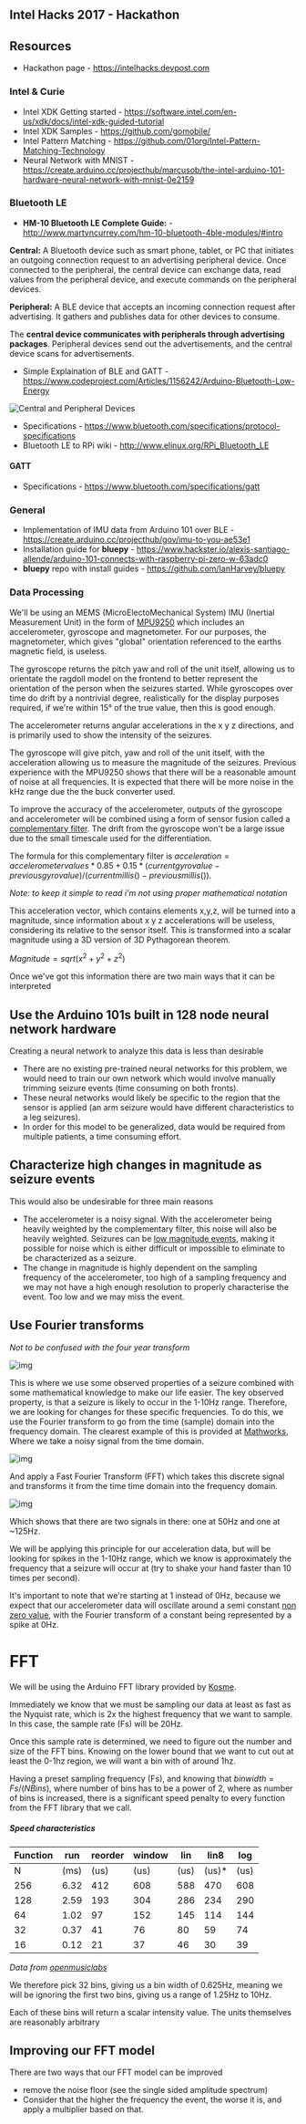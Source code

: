 ## Intel Hacks 2017 - Hackathon

## Resources

* Hackathon page - https://intelhacks.devpost.com

### Intel & Curie

* Intel XDK Getting started - https://software.intel.com/en-us/xdk/docs/intel-xdk-guided-tutorial
* Intel XDK Samples - https://github.com/gomobile/
* Intel Pattern Matching - https://github.com/01org/Intel-Pattern-Matching-Technology
* Neural Network with MNIST - https://create.arduino.cc/projecthub/marcusob/the-intel-arduino-101-hardware-neural-network-with-mnist-0e2159

### Bluetooth LE

* **HM-10 Bluetooth LE Complete Guide:** - http://www.martyncurrey.com/hm-10-bluetooth-4ble-modules/#intro

**Central:** A Bluetooth device such as smart phone, tablet, or PC that initiates an outgoing connection request to an advertising peripheral device. Once connected to the peripheral, the central device can exchange data, read values from the peripheral device, and execute commands on the peripheral devices.

**Peripheral:** A BLE device that accepts an incoming connection request after advertising. It gathers and publishes data for other devices to consume.

The **central device communicates with peripherals through advertising packages**. Peripheral devices send out the advertisements, and the central device scans for advertisements.

* Simple Explaination of BLE and GATT - https://www.codeproject.com/Articles/1156242/Arduino-Bluetooth-Low-Energy

![Central and Peripheral Devices](https://www.codeproject.com/KB/showcase/1156242/central-and-peripheral-device-communication..png)

* Specifications - https://www.bluetooth.com/specifications/protocol-specifications
* Bluetooth LE to RPi wiki - http://www.elinux.org/RPi_Bluetooth_LE

#### GATT

* Specifications - https://www.bluetooth.com/specifications/gatt

### General

* Implementation of IMU data from Arduino 101 over BLE - https://create.arduino.cc/projecthub/gov/imu-to-you-ae53e1
* Installation guide for **bluepy** - https://www.hackster.io/alexis-santiago-allende/arduino-101-connects-with-raspberry-pi-zero-w-63adc0
* **bluepy** repo with install guides - https://github.com/IanHarvey/bluepy

### Data Processing

We'll be using an MEMS (MicroElectoMechanical System) IMU (Inertial Measurement Unit) in the form of [MPU9250](https://www.sparkfun.com/products/13762) which includes an accelerometer, gyroscope and magnetometer. For our purposes, the magnetometer, which gives "global" orientation referenced to the earths magnetic field, is useless.

The gyroscope returns the pitch yaw and roll of the unit itself, allowing us to orientate the ragdoll model on the frontend to better represent the orientation of the person when the seizures started. While gyroscopes over time do drift by a nontrivial degree, realistically for the display purposes required, if we're within 15° of the true value, then this is good enough.

The accelerometer returns angular accelerations in the x y z directions, and is primarily used to show the intensity of the seizures.

 The gyroscope will give pitch, yaw and roll of the unit itself, with the acceleration allowing us to measure the magnitude of the seizures. Previous experience with the MPU9250 shows that there will be a reasonable amount of noise at all frequencies. It is expected that there will be more noise in the kHz range due the the buck converter used.

To improve the accuracy of the accelerometer, outputs of the gyroscope and accelerometer will be combined using a form of sensor fusion called a [complementary filter](https://ocw.mit.edu/courses/aeronautics-and-astronautics/16-333-aircraft-stability-and-control-fall-2004/lecture-notes/lecture_15.pdf). The drift from the gyroscope won't be a large issue due to the small timescale used for the differentiation.

The formula for this complementary filter is $acceleration = accelerometer values *0.85 + 0.15* (current gyro value - previous gyro value)/(current millis() - previous millis()) .$

*Note: to keep it simple to read i'm not using proper mathematical notation*

This acceleration vector, which contains elements x,y,z, will be turned into a magnitude, since information about x y z accelerations will be useless, considering its relative to the sensor itself. This is transformed into a scalar magnitude using a 3D version of 3D Pythagorean theorem.

$Magnitude = sqrt(x^2+y^2+z^2)$

Once we've got this information there are two main ways that it can be interpreted

## Use the Arduino 101s built in 128 node neural network hardware

Creating a neural network to analyze this data is less than desirable

* There are no existing pre-trained neural networks for this problem, we would need to train our own network which would involve manually trimming seizure events (time consuming on both fronts).
* These neural networks would likely be specific to the region that the sensor is applied (an arm seizure would have different characteristics to a leg seizures).
* In order for this model to be generalized, data would be required from multiple patients, a time consuming effort.

## Characterize high changes in magnitude as seizure events 

This would also be undesirable for three main reasons

* The accelerometer is a noisy signal. With the accelerometer being heavily weighted by the complementary filter, this noise will also be heavily weighted. Seizures can be [low magnitude events](https://www.youtube.com/watch?v=AuxZTC9RwGI), making it possible for noise which is either difficult or impossible to eliminate to be characterized as a seizure.
* The change in magnitude is highly dependent on the sampling frequency of the accelerometer, too high of a sampling frequency and we may not have a high enough resolution to properly characterise the event. Too low and we may miss the event.



## Use Fourier transforms

*Not to be confused with the four year transform*

![img](https://pics.me.me/fourier-transformation-f-x-y-fu-v-four-year-transformation-engineering-student-engineering-849793.png)

This is where we use some observed properties of a seizure combined with some mathematical knowledge to make our life easier. The key observed property, is that a seizure is likely to occur in the 1-10Hz range. Therefore, we are looking for changes for these specific frequencies. To do this, we use the Fourier transform to go from the time (sample) domain into the frequency domain. The clearest example of this is provided at [Mathworks](https://au.mathworks.com/help/matlab/ref/fft.html), Where we take a noisy signal from the time domain.

![img](https://au.mathworks.com/help/examples/matlab/win64/FFTOfNoisySignalExample_01.png)

And apply a Fast Fourier Transform (FFT) which takes this discrete signal and transforms it from the time time domain into the frequency domain.

![img](https://au.mathworks.com/help/examples/matlab/win64/FFTOfNoisySignalExample_02.png)

Which shows that there are two signals in there: one at 50Hz and one at ~125Hz. 

We will be applying this principle for our acceleration data, but will be looking for spikes in the 1-10Hz range, which we know is approximately the frequency that a seizure will occur at (try to shake your hand faster than 10 times per second).

It's important to note that we're starting at 1 instead of 0Hz, because we expect that our accelerometer data will oscillate around a semi constant [non zero value](https://www.invensense.com/wp-content/uploads/2015/02/PS-MPU-9250A-01-v1.1.pdf), with the Fourier transform of a constant being represented by a spike at 0Hz.



# FFT

We will be using the Arduino FFT library provided by [Kosme](https://github.com/kosme/arduinoFFT).

Immediately we know that we must be sampling our data at least as fast as the Nyquist rate, which is 2x the highest frequency that we want to sample. In this case, the sample rate (Fs) will be 20Hz.

Once this sample rate is determined, we need to figure out the number and size of the FFT bins. Knowing on the lower bound that we want to cut out at least the 0-1hz region, we will want a bin with of around 1hz.

Having a preset sampling frequency (Fs), and knowing that $bin width = Fs/(N Bins)$, where number of bins has to be a power of 2, where as number of bins is increased, there is a significant speed penalty to every function from the FFT library that we call.

##### Speed characteristics

| Function | run  | reorder | window | lin  | lin8  | log  |
| -------- | ---- | ------- | ------ | ---- | ----- | ---- |
| N        | (ms) | (us)    | (us)   | (us) | (us)* | (us) |
| 256      | 6.32 | 412     | 608    | 588  | 470   | 608  |
| 128      | 2.59 | 193     | 304    | 286  | 234   | 290  |
| 64       | 1.02 | 97      | 152    | 145  | 114   | 144  |
| 32       | 0.37 | 41      | 76     | 80   | 59    | 74   |
| 16       | 0.12 | 21      | 37     | 46   | 30    | 39   |

*Data from [openmusiclabs](http://wiki.openmusiclabs.com/wiki/ArduinoFFT)*

We therefore pick 32 bins, giving us a bin width of 0.625Hz, meaning we will be ignoring the first two bins, giving us a range of 1.25Hz to 10Hz.

Each of these bins will return a scalar intensity value. The units themselves are reasonably arbitrary



## Improving our FFT model

There are two ways that our FFT model can be improved

* remove the noise floor (see the single sided amplitude spectrum)
* Consider that the higher the frequency the event, the worse it is, and apply a multiplier based on that.




